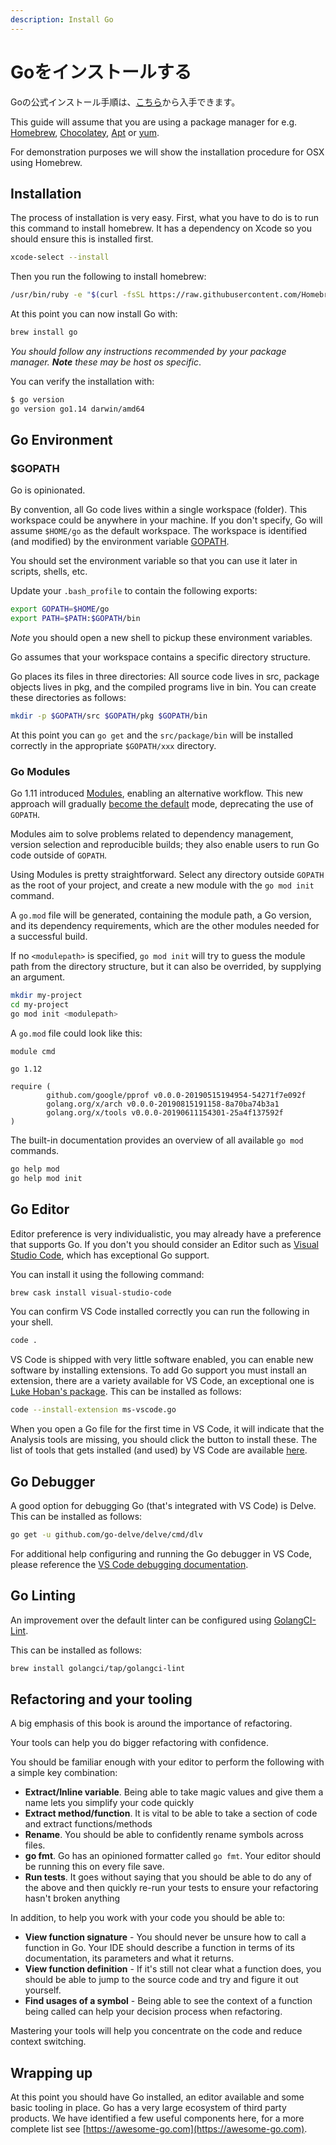 ```yaml
---
description: Install Go
---
```


# Goをインストールする

Goの公式インストール手順は、[こちら](https://golang.org/doc/install)から入手できます。

This guide will assume that you are using a package manager for e.g. [Homebrew](https://brew.sh), [Chocolatey](https://chocolatey.org), [Apt](https://help.ubuntu.com/community/AptGet/Howto) or [yum](https://access.redhat.com/solutions/9934).

For demonstration purposes we will show the installation procedure for OSX using Homebrew.

## Installation

The process of installation is very easy. First, what you have to do is to run this command to install homebrew. It has a dependency on Xcode so you should ensure this is installed first.

```bash
xcode-select --install
```

Then you run the following to install homebrew:

```bash
/usr/bin/ruby -e "$(curl -fsSL https://raw.githubusercontent.com/Homebrew/install/master/install)"
```

At this point you can now install Go with:

```bash
brew install go
```

_You should follow any instructions recommended by your package manager. **Note** these may be host os specific_.

You can verify the installation with:

```bash
$ go version
go version go1.14 darwin/amd64
```

## Go Environment

### $GOPATH

Go is opinionated.

By convention, all Go code lives within a single workspace \(folder\). This workspace could be anywhere in your machine. If you don't specify, Go will assume `$HOME/go` as the default workspace. The workspace is identified \(and modified\) by the environment variable [GOPATH](https://golang.org/cmd/go/#hdr-GOPATH_environment_variable).

You should set the environment variable so that you can use it later in scripts, shells, etc.

Update your `.bash_profile` to contain the following exports:

```bash
export GOPATH=$HOME/go
export PATH=$PATH:$GOPATH/bin
```

_Note_ you should open a new shell to pickup these environment variables.

Go assumes that your workspace contains a specific directory structure.

Go places its files in three directories: All source code lives in src, package objects lives in pkg, and the compiled programs live in bin. You can create these directories as follows:

```bash
mkdir -p $GOPATH/src $GOPATH/pkg $GOPATH/bin
```

At this point you can `go get` and the `src/package/bin` will be installed correctly in the appropriate `$GOPATH/xxx` directory.

### Go Modules

Go 1.11 introduced [Modules](https://github.com/golang/go/wiki/Modules), enabling an alternative workflow. This new approach will gradually [become the default](https://blog.golang.org/modules2019) mode, deprecating the use of `GOPATH`.

Modules aim to solve problems related to dependency management, version selection and reproducible builds; they also enable users to run Go code outside of `GOPATH`.

Using Modules is pretty straightforward. Select any directory outside `GOPATH` as the root of your project, and create a new module with the `go mod init` command.

A `go.mod` file will be generated, containing the module path, a Go version, and its dependency requirements, which are the other modules needed for a successful build.

If no `<modulepath>` is specified, `go mod init` will try to guess the module path from the directory structure, but it can also be overrided, by supplying an argument.

```bash
mkdir my-project
cd my-project
go mod init <modulepath>
```

A `go.mod` file could look like this:

```text
module cmd

go 1.12

require (
        github.com/google/pprof v0.0.0-20190515194954-54271f7e092f
        golang.org/x/arch v0.0.0-20190815191158-8a70ba74b3a1
        golang.org/x/tools v0.0.0-20190611154301-25a4f137592f
)
```

The built-in documentation provides an overview of all available `go mod` commands.

```bash
go help mod
go help mod init
```

## Go Editor

Editor preference is very individualistic, you may already have a preference that supports Go. If you don't you should consider an Editor such as [Visual Studio Code](https://code.visualstudio.com), which has exceptional Go support.

You can install it using the following command:

```bash
brew cask install visual-studio-code
```

You can confirm VS Code installed correctly you can run the following in your shell.

```bash
code .
```

VS Code is shipped with very little software enabled, you can enable new software by installing extensions. To add Go support you must install an extension, there are a variety available for VS Code, an exceptional one is [Luke Hoban's package](https://github.com/Microsoft/vscode-go). This can be installed as follows:

```bash
code --install-extension ms-vscode.go
```

When you open a Go file for the first time in VS Code, it will indicate that the Analysis tools are missing, you should click the button to install these. The list of tools that gets installed \(and used\) by VS Code are available [here](https://github.com/Microsoft/vscode-go/wiki/Go-tools-that-the-Go-extension-depends-on).

## Go Debugger

A good option for debugging Go \(that's integrated with VS Code\) is Delve. This can be installed as follows:

```bash
go get -u github.com/go-delve/delve/cmd/dlv
```

For additional help configuring and running the Go debugger in VS Code, please reference the [VS Code debugging documentation](https://github.com/Microsoft/vscode-go/wiki/Debugging-Go-code-using-VS-Code).

## Go Linting

An improvement over the default linter can be configured using [GolangCI-Lint](https://github.com/golangci/golangci-lint).

This can be installed as follows:

```bash
brew install golangci/tap/golangci-lint
```

## Refactoring and your tooling

A big emphasis of this book is around the importance of refactoring.

Your tools can help you do bigger refactoring with confidence.

You should be familiar enough with your editor to perform the following with a simple key combination:

* **Extract/Inline variable**. Being able to take magic values and give them a name lets you simplify your code quickly
* **Extract method/function**. It is vital to be able to take a section of code and extract functions/methods
* **Rename**. You should be able to confidently rename symbols across files.
* **go fmt**. Go has an opinioned formatter called `go fmt`. Your editor should be running this on every file save.
* **Run tests**. It goes without saying that you should be able to do any of the above and then quickly re-run your tests to ensure your refactoring hasn't broken anything

In addition, to help you work with your code you should be able to:

* **View function signature** - You should never be unsure how to call a function in Go. Your IDE should describe a function in terms of its documentation, its parameters and what it returns.
* **View function definition** - If it's still not clear what a function does, you should be able to jump to the source code and try and figure it out yourself.
* **Find usages of a symbol** - Being able to see the context of a function being called can help your decision process when refactoring.

Mastering your tools will help you concentrate on the code and reduce context switching.

## Wrapping up

At this point you should have Go installed, an editor available and some basic tooling in place. Go has a very large ecosystem of third party products. We have identified a few useful components here, for a more complete list see [https://awesome-go.com](https://awesome-go.com).


